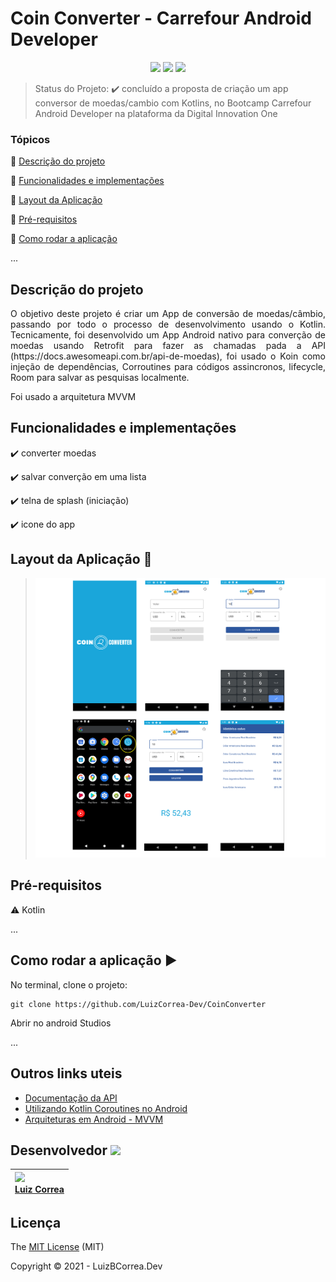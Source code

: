 <h1>Coin Converter - Carrefour Android Developer</h1> 

<p align="center">
  <img src="https://img.shields.io/static/v1?label=kotlin&message=language&color=blue&style=for-the-badge&logo=kotlin"/>  
  <img src="http://img.shields.io/static/v1?label=License&message=MIT&color=yellow&style=for-the-badge"/>
  <img src="http://img.shields.io/static/v1?label=STATUS&message=DESAFIO%20CONCLUIDO&color=green&style=for-the-badge"/>

</p>


> Status do Projeto: :heavy_check_mark: concluído a proposta de criação um app conversor de moedas/cambio com Kotlins, no Bootcamp Carrefour Android Developer na plataforma da Digital Innovation One

### Tópicos 

:small_blue_diamond: [Descrição do projeto](#descrição-do-projeto)

:small_blue_diamond: [Funcionalidades e implementações](#funcionalidades-e-implementações)

:small_blue_diamond: [Layout da Aplicação](#layout-da-aplicação-dash)

:small_blue_diamond: [Pré-requisitos](#pré-requisitos)

:small_blue_diamond: [Como rodar a aplicação](#como-rodar-a-aplicação-arrow_forward)

... 



## Descrição do projeto 

<p align="justify">
 O objetivo deste projeto é criar um App de conversão de moedas/câmbio, passando por todo o processo de desenvolvimento usando o Kotlin. 
  Tecnicamente, foi desenvolvido um App Android nativo para converção de moedas usando Retrofit para fazer as chamadas pada a API (https://docs.awesomeapi.com.br/api-de-moedas), foi usado o Koin como injeção de dependências, Corroutines para códigos assincronos, lifecycle, Room para salvar as pesquisas localmente.
  
  Foi usado a arquitetura MVVM
</p>


## Funcionalidades e implementações

:heavy_check_mark: converter moedas 

:heavy_check_mark: salvar converção em uma lista  

:heavy_check_mark: telna de splash (iniciação)

:heavy_check_mark: icone do app 



## Layout da Aplicação :dash:

> ![](https://github.com/LuizCorrea-Dev/CoinConverter/blob/master/screenshot.png?raw=true)



## Pré-requisitos

:warning: Kotlin

...

## Como rodar a aplicação :arrow_forward:

No terminal, clone o projeto: 

```
git clone https://github.com/LuizCorrea-Dev/CoinConverter
```

Abrir no android Studios

... 

## Outros links uteis
- [Documentação da API](https://docs.awesomeapi.com.br/api-de-moedas)
- [Utilizando Kotlin Coroutines no Android](https://medium.com/android-dev-br/utilizando-kotlin-coroutines-no-android-c73fcda71e27)
- [Arquiteturas em Android - MVVM](https://medium.com/android-dev-br/arquiteturas-em-android-mvvm-kotlin-android-architecture-components-databinding-lifecycle-d5e7a9023cf3)




## Desenvolvedor <img src="https://octocat-generator-assets.githubusercontent.com/my-octocat-1625603696239.png" width=115>



| <img src="https://avatars.githubusercontent.com/u/63646335?v=4" width=115><br>[Luiz Correa](https://github.com/LuizCorrea-Dev) |
| :----------------------------------------------------------- |





## Licença 

The [MIT License]() (MIT)

Copyright :copyright: 2021 - LuizBCorrea.Dev



